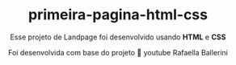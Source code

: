 

<h1 align="center">primeira-pagina-html-css</h1>
<p align="center">Esse projeto de Landpage foi desenvolvido usando <strong>HTML</strong> e <strong> CSS</strong></p>
<p align="center">Foi desenvolvida com base do projeto <a<a href="https://youtu.be/llF6vD-RljE">🔗 youtube 
Rafaella Ballerini
</a></p>
